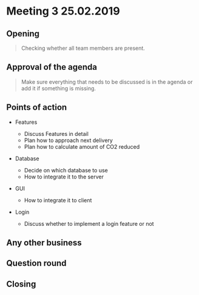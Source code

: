 # Meeting 3 25.02.2019


## Opening
> Checking whether all team members are present.


## Approval of the agenda
> Make sure everything that needs to be discussed is in the agenda or add it if something is missing.

## Points of action

* Features
    * Discuss Features in detail
    * Plan how to approach next delivery
    * Plan how to calculate amount of CO2 reduced

* Database
    * Decide on which database to use
    * How to integrate it to the server

* GUI
    * How to integrate it to client

* Login
    * Discuss whether to implement a login feature or not

## Any other business
>
## Question round
> 

## Closing
>

